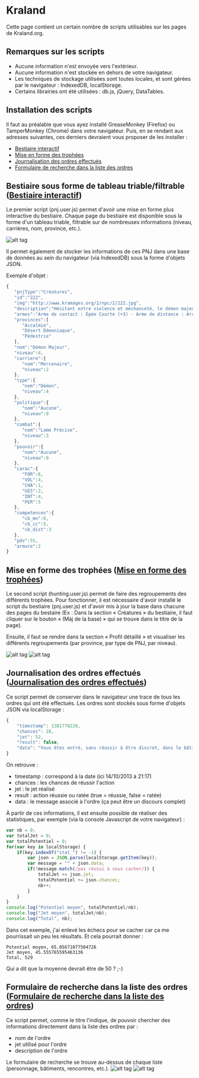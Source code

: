 Kraland
==
Cette page contient un certain nombre de scripts utilisables sur les pages de Kraland.org.

Remarques sur les scripts
--
- Aucune information n'est envoyée vers l'extérieur.
- Aucune information n'est stockée en dehors de votre navigateur.
- Les techniques de stockage utilisées sont toutes locales, et sont gérées par le navigateur : IndexedDB, localStorage.
- Certains librairies ont été utilisées : db.js, jQuery, DataTables.

[Mise en forme des trophées]: https://github.com/ph--/ki/raw/master/src/hunting.user.js
[Bestiaire interactif]: https://github.com/ph--/ki/raw/master/src/pnj.user.js
[Journalisation des ordres effectués]: https://github.com/ph--/ki/raw/master/src/kraland_stats.user.js
[Formulaire de recherche dans la liste des ordres]: https://github.com/ph--/ki/raw/master/src/rules.user.js

Installation des scripts
--
Il faut au préalable que vous ayez installé GreaseMonkey (Firefox) ou TamperMonkey (Chrome) dans votre navigateur.
Puis, en se rendant aux adresses suivantes, ces derniers devraient vous proposer de les installer :
- [Bestiaire interactif][]
- [Mise en forme des trophées][]
- [Journalisation des ordres effectués][]
- [Formulaire de recherche dans la liste des ordres][]

Bestiaire sous forme de tableau triable/filtrable ([Bestiaire interactif][])
--
Le premier script (pnj.user.js) permet d'avoir une mise en forme plus interactive du bestiaire.
Chaque page du bestiaire est disponible sous la forme d'un tableau triable, filtrable sur de nombreuses informations (niveau, carrières, nom, province, etc.).

![alt tag](http://i.imgur.com/gfETyud.png)

Il permet également de stocker les informations de ces PNJ dans une base de données au sein du navigateur (via IndexedDB) sous la forme d'objets JSON.

Exemple d'objet :
```javascript
{
   "pnjType":"Créatures",
   "id":"222",
   "img":"http://www.kramages.org/2/npc/2/222.jpg",
   "description":"Hésitant entre violence et méchanceté, le démon majeur combine généralement les deux dans ses relations avec les êtres humains. Il peut être invoqué par un puissant sorcier pour agresser quelqu´un.",
   "armes":"Arme de contact : Épée Courte (+3) - Arme de distance : Arc (+2)",
   "provinces":[
      "Accalmie",
      "Désert Démoniaque",
      "Pédestrie"
   ],
   "nom":"Démon Majeur",
   "niveau":4,
   "carriere":{
      "nom":"Mercenaire",
      "niveau":2
   },
   "type":{
      "nom":"Démon",
      "niveau":4
   },
   "politique":{
      "nom":"Aucune",
      "niveau":0
   },
   "combat":{
      "nom":"Lame Précise",
      "niveau":3
   },
   "pouvoir":{
      "nom":"Aucune",
      "niveau":0
   },
   "carac":{
      "FOR":6,
      "VOL":4,
      "CHA":1,
      "GES":2,
      "INT":4,
      "PER":5
   },
   "competences":{
      "cb_mn":6,
      "cb_cc":5,
      "cb_dist":3
   },
   "pdv":55,
   "armure":2
}
```
Mise en forme des trophées ([Mise en forme des trophées][])
--
Le second script (hunting.user.js) permet de faire des regroupements des différents trophées. Pour fonctionner, il est nécessaire d'avoir installé le script du bestiaire (pnj.user.js) et d'avoir mis à jour la base dans chacune des pages du bestaire (Ex : Dans la section « Créatures » du bestiaire, il faut cliquer sur le bouton « (Màj de la base) » qui se trouve dans le titre de la page).

Ensuite, il faut se rendre dans la section « Profil détaillé » et visualiser les différents regroupements (par province, par type de PNJ, par niveau).

![alt tag](http://i.imgur.com/Wwwwpyx.png)
![alt tag](http://i.imgur.com/Ho74k9B.png)


Journalisation des ordres effectués ([Journalisation des ordres effectués][])
--
Ce script permet de conserver dans le navigateur une trace de tous les ordres qui ont été effectués. Les ordres sont stockés sous forme d'objets JSON via localStorage :
```javascript
{
    "timestamp": 1381778220,
    "chances": 28,
    "jet": 52,
    "result": false,
    "data": "Vous êtes entré, sans réussir à être discret, dans le bâtiment Hôtel « Le Jus de Citrouille » [19,8]."
}
```
On retrouve :
 - timestamp : correspond à la date (ici 14/10/2013 à 21:17)
 - chances : les chances de réussir l'action
 - jet : le jet réalisé
 - result : action réussie ou ratée (true = réussie, false = ratée)
 - data : le message associé à l'ordre (ça peut être un discours complet)
 
À partir de ces informations, il est ensuite possible de réaliser des statistiques, par exemple (via la console Javascript de votre navigateur) :
```javascript
var nb = 0;
var totalJet = 0;
var totalPotentiel = 0;
for(var key in localStorage) {
    if(key.indexOf("stat_") != -1) {
        var json = JSON.parse(localStorage.getItem(key));
        var message = "" + json.data;
        if(!message.match(/pas réussi à vous cacher/)) {
            totalJet += json.jet;
            totalPotentiel += json.chances;
            nb++;
        }
    }
}
console.log("Potentiel moyen", totalPotentiel/nb);
console.log("Jet moyen", totalJet/nb);
console.log("Total", nb);
```

Dans cet exemple, j'ai enlevé les échecs pour se cacher car ça me pourrissait un peu les résultats. Et cela pourrait donner :
```
Potentiel moyen, 65.05671077504726
Jet moyen, 45.555765595463136
Total, 529
```

Qui a dit que la moyenne devrait être de 50 ? ;-)

Formulaire de recherche dans la liste des ordres ([Formulaire de recherche dans la liste des ordres][])
--
Ce script permet, comme le titre l'indique, de pouvoir chercher des informations directement dans la liste des ordres par :
 - nom de l'ordre
 - jet utilisé pour l'ordre
 - description de l'ordre

Le formulaire de recherche se trouve au-dessus de chaque liste (personnage, bâtiments, rencontres, etc.).
![alt tag](http://i.imgur.com/5OwROTV.png)
![alt tag](http://i.imgur.com/bpKhuKj.png)

